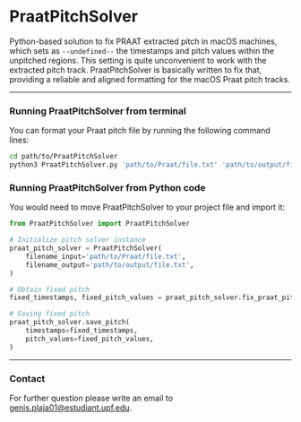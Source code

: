 # PraatPitchSolver

Python-based solution to fix PRAAT extracted pitch in macOS machines,
which sets as ```--undefined--``` the timestamps and pitch values within
the unpitched regions. This setting is quite unconvenient to work with
the extracted pitch track. PraatPitchSolver is basically written to fix that,
providing a reliable and aligned formatting for the macOS Praat pitch tracks.

---

### Running PraatPitchSolver from terminal
You can format your Praat pitch file by running the following command lines:

```bash
cd path/to/PraatPitchSolver
python3 PraatPitchSolver.py 'path/to/Praat/file.txt' 'path/to/output/file.txt'
```

### Running PraatPitchSolver from Python code
You would need to move PraatPitchSolver to your project file and import it:

```python
from PraatPitchSolver import PraatPitchSolver

# Initialize pitch solver instance
praat_pitch_solver = PraatPitchSolver(
    filename_input='path/to/Praat/file.txt',
    filename_output='path/to/output/file.txt',
)

# Obtain fixed pitch
fixed_timestamps, fixed_pitch_values = praat_pitch_solver.fix_praat_pitch()

# Saving fixed pitch
praat_pitch_solver.save_pitch(
    timestamps=fixed_timestamps,
    pitch_values=fixed_pitch_values,
)
```

---


### Contact
For further question please write an email to genis.plaja01@estudiant.upf.edu.